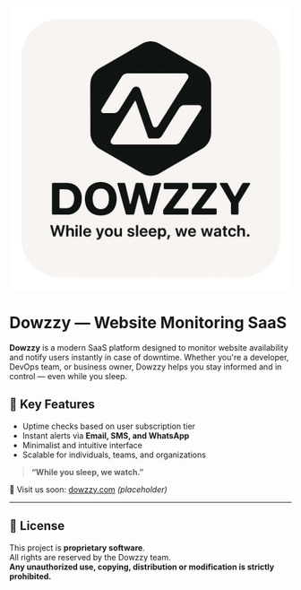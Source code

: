 <p align="center">
  <img src="./profile/logo-trasparent-radius.png" alt="Dowzzy Logo" width="680" />
</p>

# Dowzzy — Website Monitoring SaaS

**Dowzzy** is a modern SaaS platform designed to monitor website availability and notify users instantly in case of downtime. Whether you're a developer, DevOps team, or business owner, Dowzzy helps you stay informed and in control — even while you sleep.

## 🚀 Key Features
- Uptime checks based on user subscription tier
- Instant alerts via **Email, SMS, and WhatsApp**
- Minimalist and intuitive interface
- Scalable for individuals, teams, and organizations

> **“While you sleep, we watch.”**

🔗 Visit us soon: [dowzzy.com](https://dowzzy.com) *(placeholder)*

---

## 📄 License

This project is **proprietary software**.  
All rights are reserved by the Dowzzy team.  
**Any unauthorized use, copying, distribution or modification is strictly prohibited.**
